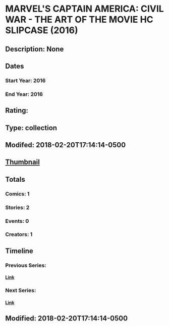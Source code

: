 # MARVEL'S CAPTAIN AMERICA: CIVIL WAR - THE ART OF THE MOVIE HC SLIPCASE (2016)
## Description: None
## Dates
### Start Year: 2016
### End Year: 2016
## Rating: 
## Type: collection
## Modifed: 2018-02-20T17:14:14-0500
## [Thumbnail](http://i.annihil.us/u/prod/marvel/i/mg/b/40/image_not_available.jpg)
## Totals
### Comics: 1
### Stories: 2
### Events: 0
### Creators: 1
## Timeline
### Previous Series: 
#### [Link]()
### Next Series: 
#### [Link]()
## Modified: 2018-02-20T17:14:14-0500